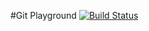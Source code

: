 #Git Playground [![Build Status](https://travis-ci.org/Mitschi/gitplayground.svg?branch=master)](https://travis-ci.org/Mitschi/gitplayground)